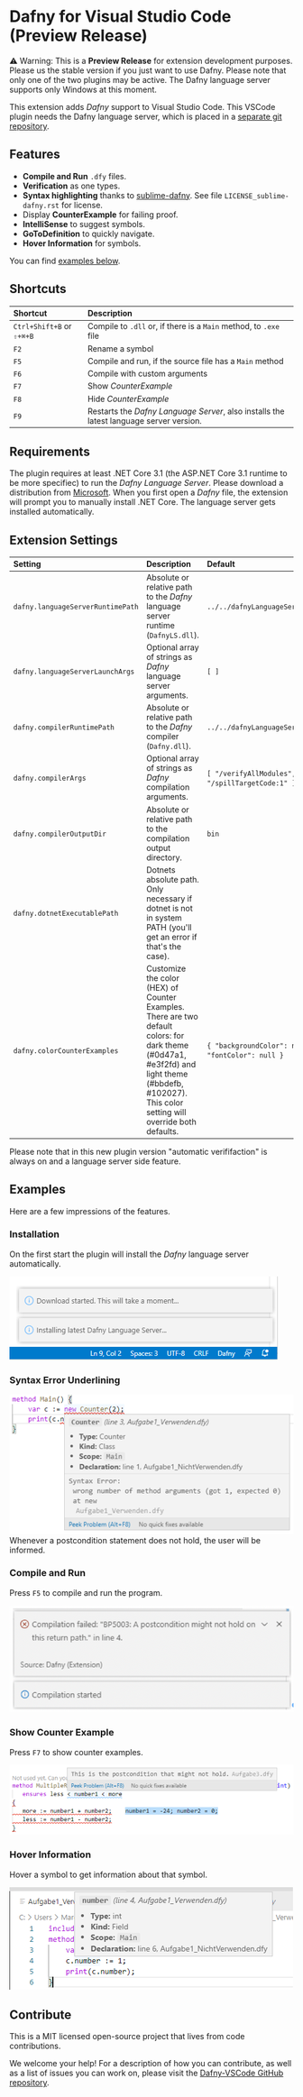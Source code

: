 # Dafny for Visual Studio Code (Preview Release)

⚠️ Warning: This is a **Preview Release** for extension development purposes. Please us the stable version if you just want to use Dafny. Please note that only one of the two plugins may be active.
The Dafny language server supports only Windows at this moment.

This extension adds _Dafny_ support to Visual Studio Code.
This VSCode plugin needs the Dafny language server, which is placed in a [separate git repository](https://gitlab.dev.ifs.hsr.ch/dafny-ba/dafny-language-server).

## Features

- **Compile and Run** `.dfy` files.
- **Verification** as one types.
- **Syntax highlighting** thanks to [sublime-dafny](https://github.com/erggo/sublime-dafny). See file `LICENSE_sublime-dafny.rst` for license.
- Display **CounterExample** for failing proof.
- **IntelliSense** to suggest symbols.
- **GoToDefinition** to quickly navigate.
- **Hover Information** for symbols.

You can find [examples below](#examples).

## Shortcuts

| Shortcut                  | Description                                                                             |
| :------------------------ | :-------------------------------------------------------------------------------------- |
| `Ctrl+Shift+B` or `⇧+⌘+B` | Compile to `.dll` or, if there is a `Main` method, to `.exe` file                       |
| `F2`                      | Rename a symbol                                                                         |
| `F5`                      | Compile and run, if the source file has a `Main` method                                 |
| `F6`                      | Compile with custom arguments                                                           |
| `F7`                      | Show _CounterExample_                                                                   |
| `F8`                      | Hide _CounterExample_                                                                   |
| `F9`                      | Restarts the _Dafny Language Server_, also installs the latest language server version. |

## Requirements

The plugin requires at least .NET Core 3.1 (the ASP.NET Core 3.1 runtime to be more specifiec) to run the _Dafny Language Server_. Please download a distribution from [Microsoft](https://dotnet.microsoft.com/download).
When you first open a _Dafny_ file, the extension will prompt you to manually install .NET Core. The language server gets installed automatically.

## Extension Settings

| Setting                           | Description                                                                                                                                                                                        | Default                                                        |
| :-------------------------------- | :------------------------------------------------------------------------------------------------------------------------------------------------------------------------------------------------- | :------------------------------------------------------------- |
| `dafny.languageServerRuntimePath` | Absolute or relative path to the _Dafny_ language server runtime (`DafnyLS.dll`).                                                                                                                  | `../../dafnyLanguageServer/DafnyLS.dll`                        |
| `dafny.languageServerLaunchArgs`  | Optional array of strings as _Dafny_ language server arguments.                                                                                                                                    | `[ ]`                                                          |
| `dafny.compilerRuntimePath`       | Absolute or relative path to the _Dafny_ compiler (`Dafny.dll`).                                                                                                                                   | `../../dafnyLanguageServer/Dafny.dll`                          |
| `dafny.compilerArgs`              | Optional array of strings as _Dafny_ compilation arguments.                                                                                                                                        | `[ "/verifyAllModules", "/compile:1", "/spillTargetCode:1" ]`  |
| `dafny.compilerOutputDir`         | Absolute or relative path to the compilation output directory.                                                                                                                                     | `bin`                                                          |
| `dafny.dotnetExecutablePath`      | Dotnets absolute path. Only necessary if dotnet is not in system PATH (you'll get an error if that's the case).                                                                                    |                                                                |
| `dafny.colorCounterExamples`      | Customize the color (HEX) of Counter Examples. There are two default colors: for dark theme (#0d47a1, #e3f2fd) and light theme (#bbdefb, #102027). This color setting will override both defaults. | `{ "backgroundColor": null, "fontColor": null }`               |

Please note that in this new plugin version "automatic verififaction" is always on and a language server side feature.

## Examples

Here are a few impressions of the features.

### Installation

On the first start the plugin will install the _Dafny_ language server automatically.

![Installation](readmeResources/Installation.png)

### Syntax Error Underlining

![Syntax](readmeResources/Syntax.png)
Whenever a postcondition statement does not hold, the user will be informed.

### Compile and Run

Press `F5` to compile and run the program.

![Compile](readmeResources/Compile.png)

### Show Counter Example

Press `F7` to show counter examples.

![Counter](readmeResources/Counter.png)

### Hover Information

Hover a symbol to get information about that symbol.

![Hover](readmeResources/Hover.png)

## Contribute

This is a MIT licensed open-source project that lives from code contributions.

We welcome your help! For a description of how you can contribute, as well as a list of issues you can work on, please visit the [Dafny-VSCode GitHub repository](https://github.com/DafnyVSCode/ide-vscode).
